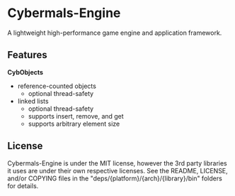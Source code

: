 # Cybermals-Engine
A lightweight high-performance game engine and application framework. 


## Features
__CybObjects__
* reference-counted objects
    * optional thread-safety
* linked lists
    * optional thread-safety
    * supports insert, remove, and get
    * supports arbitrary element size


## License
Cybermals-Engine is under the MIT license, however the 3rd party libraries it uses
are under their own respective licenses. See the README, LICENSE, and/or COPYING files
in the "deps/{platform}/{arch}/{library}/bin" folders for details.